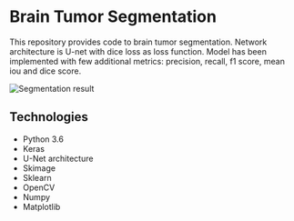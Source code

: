 # Brain Tumor Segmentation

This repository provides code to brain tumor segmentation. Network architecture is U-net with dice loss as loss function.
Model has been implemented with few additional metrics:  precision, recall, f1 score, mean iou and dice score.

![Segmentation result](C:/Users/kamil/Desktop/Figure_2.png)

## Technologies
- Python 3.6
- Keras 
- U-Net architecture
- Skimage
- Sklearn
- OpenCV
- Numpy
- Matplotlib
